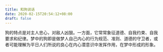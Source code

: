 ```yaml
---
title: 和狗说话
date: 2020-02-15T20:54:12+08:00
draft: false
---
```


狗的特点是对主人忠心，对敌人凶狠。一方面，它常常象征道德、自我约束、自我要求和纪律。梦中的狗即是做梦人自己内心的行为规范、准则、道德的守卫者，或者可能理解为平日人们所说的良心在内心潜意识中发挥作用，在梦中形成的形象。